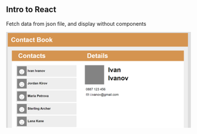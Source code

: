 ## Intro to React 
Fetch data from json file, and display without components

![Intro to React](intro.png)
